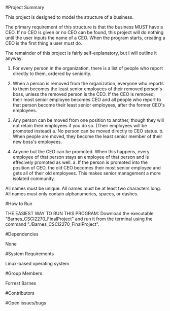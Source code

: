 #Project Summary

This project is designed to model the structure of a business.

The primary requirement of this structure is that the business MUST have a CEO. If no CEO is given or no CEO can be found, this project will do nothing until the user inputs the name of a CEO. When the program starts, creating a CEO is the first thing a user must do.

The remainder of this project is fairly self-explanatory, but I will outline it anyway:

1. For every person in the organization, there is a list of people who report directly to them, ordered by seniority.

2. When a person is removed from the organization, everyone who reports to them becomes the least senior employees of their removed person's boss, unless the removed person is the CEO. If the CEO is removed, their most senior employee becomes CEO and all people who report to that person become their least senior employees, after the former CEO's employees.

3. Any person can be moved from one position to another, though they will not retain their employees if you do so. (Their employees will be promoted instead)
	a. No person can be moved directly to CEO status.
	b. When people are moved, they become the least senior member of their new boss's employees.

4. Anyone but the CEO can be promoted. When this happens, every employee of that person stays an employee of that person and is effecively promoted as well.
	a. If the person is promoted into the position of CEO, the old CEO becomes their most senior employee and gets all of their old employees. This makes senior management a more isolated community.

All names must be unique.
All names must be at least two characters long.
All names must only contain alphanumerics, spaces, or dashes.

#How to Run

THE EASIEST WAY TO RUN THIS PROGRAM: Download the executable "Barnes_CSCI2270_FinalProject" and run it from the terminal using the command "./Barnes_CSCI2270_FinalProject".

#Dependencies

None

#System Requirements

Linux-based operating system

#Group Members

Forrest Barnes

#Contributors



#Open issues/bugs

